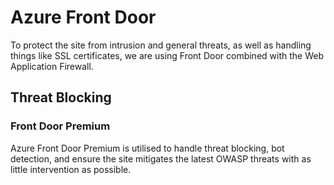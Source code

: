 # Azure Front Door

To protect the site from intrusion and general threats, as well as handling things like SSL certificates, we are using Front Door combined with the Web Application Firewall.

## Threat Blocking

### Front Door Premium
Azure Front Door Premium is utilised to handle threat blocking, bot detection, and ensure the site mitigates the latest OWASP threats with as little intervention as possible.